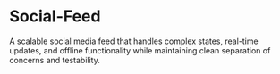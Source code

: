 # Social-Feed
A scalable social media feed that handles complex states, real-time updates, and offline functionality while maintaining clean separation of concerns and testability.

